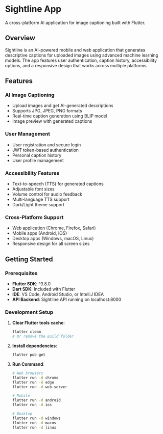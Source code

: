 # Sightline App

A cross-platform AI application for image captioning built with Flutter.

## Overview

Sightline is an AI-powered mobile and web application that generates descriptive captions for uploaded images using advanced machine learning models. The app features user authentication, caption history, accessibility options, and a responsive design that works across multiple platforms.

## Features

### AI Image Captioning
- Upload images and get AI-generated descriptions
- Supports JPG, JPEG, PNG formats
- Real-time caption generation using BLIP model
- Image preview with generated captions

### User Management
- User registration and secure login
- JWT token-based authentication
- Personal caption history
- User profile management

### Accessibility Features
- Text-to-speech (TTS) for generated captions
- Adjustable font sizes
- Volume control for audio feedback
- Multi-language TTS support
- Dark/Light theme support

### Cross-Platform Support
- Web application (Chrome, Firefox, Safari)
- Mobile apps (Android, iOS)
- Desktop apps (Windows, macOS, Linux)
- Responsive design for all screen sizes

## Getting Started

### Prerequisites

- **Flutter SDK**: ^3.8.0
- **Dart SDK**: Included with Flutter
- **IDE**: VS Code, Android Studio, or IntelliJ IDEA
- **API Backend**: Sightline API running on localhost:8000

### Development Setup

1. **Clear Flutter tools cache**:
   ```bash
   flutter clean
   # Or remove the Build folder
   ```

2. **Install dependencies**:
   ```bash
   flutter pub get
   ```

3. **Run Command**:
    ```bash
    # Web browsers
    flutter run -d chrome
    flutter run -d edge  
    flutter run -d web-server

    # Mobile
    flutter run -d android
    flutter run -d ios

    # Desktop
    flutter run -d windows
    flutter run -d macos
    flutter run -d linux
    ```